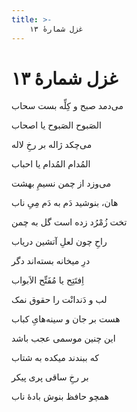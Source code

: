 ```yaml
---
title: >-
    غزل شمارهٔ ۱۳
---
```

# غزل شمارهٔ ۱۳

<div class="b" id="bn1"><div class="m1"><p>می‌دمد صبح و کِلِّه بست سحاب</p></div>
<div class="m2"><p>الصَبوح الصَبوح یا اصحاب</p></div></div>
<div class="b" id="bn2"><div class="m1"><p>می‌چکد ژاله بر رخِ لاله</p></div>
<div class="m2"><p>المُدام المُدام یا احباب</p></div></div>
<div class="b" id="bn3"><div class="m1"><p>می‌وزد از چمن نسیمِ بهشت</p></div>
<div class="m2"><p>هان، بنوشید دَم به دَم مِیِ ناب</p></div></div>
<div class="b" id="bn4"><div class="m1"><p>تخت زُمْرُد زده است گل به چمن</p></div>
<div class="m2"><p>راحِ چون لعلِ آتشین دریاب</p></div></div>
<div class="b" id="bn5"><div class="m1"><p>درِ میخانه بسته‌اند دگر</p></div>
<div class="m2"><p>اِفتَتِح یا مُفَتِّح الاَبواب</p></div></div>
<div class="b" id="bn6"><div class="m1"><p>لب و دَندانْت را حقوق نمک</p></div>
<div class="m2"><p>هست بر جان و سینه‌هایِ کباب</p></div></div>
<div class="b" id="bn7"><div class="m1"><p>این چنین موسمی عجب باشد</p></div>
<div class="m2"><p>که ببندند میکده به شتاب</p></div></div>
<div class="b" id="bn8"><div class="m1"><p>بر رخِ ساقی پری پیکر</p></div>
<div class="m2"><p>همچو حافظ بنوش بادهٔ ناب</p></div></div>
